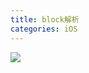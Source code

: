 ```yaml
---
title: block解析
categories: iOS
---
```


























![](https://raw.githubusercontent.com/gaonian/HexoDocument/master/iOS/block_img/fork@2x.png)
